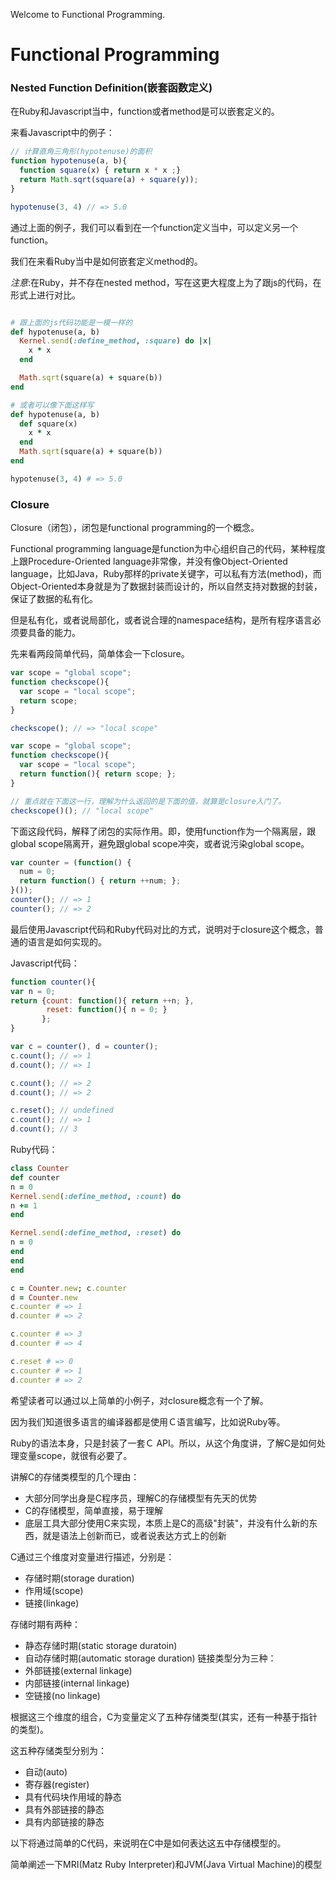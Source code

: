 Welcome to Functional Programming.

# Functional Programming

### Nested Function Definition(嵌套函数定义)
在Ruby和Javascript当中，function或者method是可以嵌套定义的。

来看Javascript中的例子：
```javascript
// 计算直角三角形(hypotenuse)的面积
function hypotenuse(a, b){
  function square(x) { return x * x ;}
  return Math.sqrt(square(a) + square(y));
}

hypotenuse(3, 4) // => 5.0
```
通过上面的例子，我们可以看到在一个function定义当中，可以定义另一个function。

我们在来看Ruby当中是如何嵌套定义method的。

*注意*:在Ruby，并不存在nested method，写在这更大程度上为了跟js的代码，在形式上进行对比。
```ruby

# 跟上面的js代码功能是一模一样的
def hypotenuse(a, b)
  Kernel.send(:define_method, :square) do |x|
    x * x
  end

  Math.sqrt(square(a) + square(b))
end

# 或者可以像下面这样写
def hypotenuse(a, b)
  def square(x)
    x * x
  end
  Math.sqrt(square(a) + square(b))
end

hypotenuse(3, 4) # => 5.0
```

### Closure
Closure（闭包），闭包是functional programming的一个概念。

Functional programming language是function为中心组织自己的代码，某种程度上跟Procedure-Oriented language非常像，并没有像Object-Oriented language，比如Java，Ruby那样的private关键字，可以私有方法(method)，而Object-Oriented本身就是为了数据封装而设计的，所以自然支持对数据的封装，保证了数据的私有化。

但是私有化，或者说局部化，或者说合理的namespace结构，是所有程序语言必须要具备的能力。

先来看两段简单代码，简单体会一下closure。
```javascript
var scope = "global scope";
function checkscope(){
  var scope = "local scope";
  return scope;
}

checkscope(); // => "local scope"
```

```javascript
var scope = "global scope";
function checkscope(){
  var scope = "local scope";
  return function(){ return scope; };
}

// 重点就在下面这一行，理解为什么返回的是下面的值，就算是closure入门了。
checkscope()(); // "local scope"
```

下面这段代码，解释了闭包的实际作用。即，使用function作为一个隔离层，跟global scope隔离开，避免跟global scope冲突，或者说污染global scope。

```javascript
var counter = (function() {
  num = 0;
  return function() { return ++num; };
}());
counter(); // => 1
counter(); // => 2
```
最后使用Javascript代码和Ruby代码对比的方式，说明对于closure这个概念，普通的语言是如何实现的。

Javascript代码：
```javascript
function counter(){
var n = 0;
return {count: function(){ return ++n; },
        reset: function(){ n = 0; }
       };
}

var c = counter(), d = counter();
c.count(); // => 1
d.count(); // => 1

c.count(); // => 2
d.count(); // => 2

c.reset(); // undefined
c.count(); // => 1
d.count(); // 3
```

Ruby代码：
```ruby
class Counter
def counter
n = 0
Kernel.send(:define_method, :count) do
n += 1
end

Kernel.send(:define_method, :reset) do
n = 0
end
end
end

c = Counter.new; c.counter
d = Counter.new
c.counter # => 1
d.counter # => 2

c.counter # => 3
d.counter # => 4

c.reset # => 0
c.counter # => 1
d.counter # => 2
```
希望读者可以通过以上简单的小例子，对closure概念有一个了解。

因为我们知道很多语言的编译器都是使用Ｃ语言编写，比如说Ruby等。

Ruby的语法本身，只是封装了一套Ｃ API。所以，从这个角度讲，了解C是如何处理变量scope，就很有必要了。

讲解C的存储类模型的几个理由：
- 大部分同学出身是C程序员，理解C的存储模型有先天的优势
- C的存储模型，简单直接，易于理解
- 底层工具大部分使用C来实现，本质上是C的高级"封装"，并没有什么新的东西，就是语法上创新而已，或者说表达方式上的创新

C通过三个维度对变量进行描述，分别是：
- 存储时期(storage duration)
- 作用域(scope)
- 链接(linkage)

存储时期有两种：
- 静态存储时期(static storage duratoin)
- 自动存储时期(automatic storage duration)
链接类型分为三种：
- 外部链接(external linkage)
- 内部链接(internal linkage)
- 空链接(no linkage)

根据这三个维度的组合，C为变量定义了五种存储类型(其实，还有一种基于指针的类型)。

这五种存储类型分别为：
- 自动(auto)
- 寄存器(register)
- 具有代码块作用域的静态
- 具有外部链接的静态
- 具有内部链接的静态

以下将通过简单的C代码，来说明在C中是如何表达这五中存储模型的。

简单阐述一下MRI(Matz Ruby Interpreter)和JVM(Java Virtual Machine)的模型
